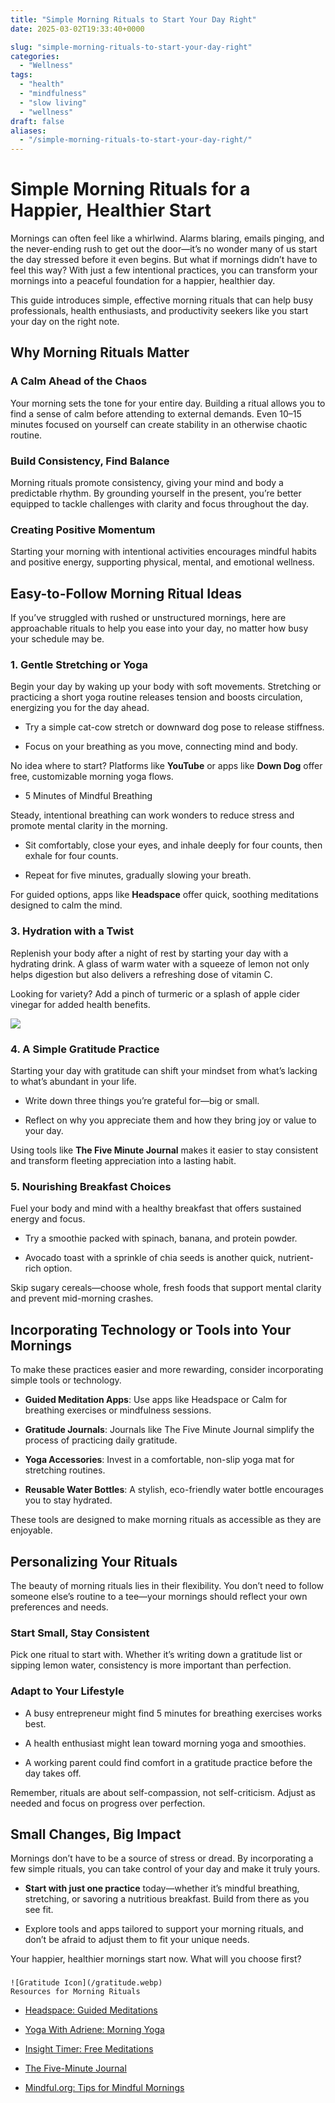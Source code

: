 ```yaml
---
title: "Simple Morning Rituals to Start Your Day Right"
date: 2025-03-02T19:33:40+0000

slug: "simple-morning-rituals-to-start-your-day-right"
categories:
  - "Wellness"
tags:
  - "health"
  - "mindfulness"
  - "slow living"
  - "wellness"
draft: false
aliases:
  - "/simple-morning-rituals-to-start-your-day-right/"
---
```

# Simple Morning Rituals for a Happier, Healthier Start

Mornings can often feel like a whirlwind. Alarms blaring, emails pinging, and the never-ending rush to get out the door—it’s no wonder many of us start the day stressed before it even begins. But what if mornings didn’t have to feel this way? With just a few intentional practices, you can transform your mornings into a peaceful foundation for a happier, healthier day.

This guide introduces simple, effective morning rituals that can help busy professionals, health enthusiasts, and productivity seekers like you start your day on the right note.

## Why Morning Rituals Matter

### A Calm Ahead of the Chaos

Your morning sets the tone for your entire day. Building a ritual allows you to find a sense of calm before attending to external demands. Even 10–15 minutes focused on yourself can create stability in an otherwise chaotic routine.

### Build Consistency, Find Balance

Morning rituals promote consistency, giving your mind and body a predictable rhythm. By grounding yourself in the present, you’re better equipped to tackle challenges with clarity and focus throughout the day.

### Creating Positive Momentum

Starting your morning with intentional activities encourages mindful habits and positive energy, supporting physical, mental, and emotional wellness.

## Easy-to-Follow Morning Ritual Ideas

If you’ve struggled with rushed or unstructured mornings, here are approachable rituals to help you ease into your day, no matter how busy your schedule may be.

### 1. Gentle Stretching or Yoga

Begin your day by waking up your body with soft movements. Stretching or practicing a short yoga routine releases tension and boosts circulation, energizing you for the day ahead.

- Try a simple cat-cow stretch or downward dog pose to release stiffness.

- Focus on your breathing as you move, connecting mind and body.

No idea where to start? Platforms like **YouTube** or apps like **Down Dog** offer free, customizable morning yoga flows.

- 5 Minutes of Mindful Breathing

Steady, intentional breathing can work wonders to reduce stress and promote mental clarity in the morning.

- Sit comfortably, close your eyes, and inhale deeply for four counts, then exhale for four counts.

- Repeat for five minutes, gradually slowing your breath.

For guided options, apps like **Headspace** offer quick, soothing meditations designed to calm the mind.

### 3. Hydration with a Twist

Replenish your body after a night of rest by starting your day with a hydrating drink. A glass of warm water with a squeeze of lemon not only helps digestion but also delivers a refreshing dose of vitamin C.

Looking for variety? Add a pinch of turmeric or a splash of apple cider vinegar for added health benefits.

![](/Jasper_2025-03-02T193A073A26.647Z_upscaled-1024x1024.webp)

### 4. A Simple Gratitude Practice

Starting your day with gratitude can shift your mindset from what’s lacking to what’s abundant in your life.

- Write down three things you’re grateful for—big or small.

- Reflect on why you appreciate them and how they bring joy or value to your day.

Using tools like **The Five Minute Journal** makes it easier to stay consistent and transform fleeting appreciation into a lasting habit.

### 5. Nourishing Breakfast Choices

Fuel your body and mind with a healthy breakfast that offers sustained energy and focus.

- Try a smoothie packed with spinach, banana, and protein powder.

- Avocado toast with a sprinkle of chia seeds is another quick, nutrient-rich option.

Skip sugary cereals—choose whole, fresh foods that support mental clarity and prevent mid-morning crashes.

## Incorporating Technology or Tools into Your Mornings

To make these practices easier and more rewarding, consider incorporating simple tools or technology.

- **Guided Meditation Apps**: Use apps like Headspace or Calm for breathing exercises or mindfulness sessions.

- **Gratitude Journals**: Journals like The Five Minute Journal simplify the process of practicing daily gratitude.

- **Yoga Accessories**: Invest in a comfortable, non-slip yoga mat for stretching routines.

- **Reusable Water Bottles**: A stylish, eco-friendly water bottle encourages you to stay hydrated.

These tools are designed to make morning rituals as accessible as they are enjoyable.

## Personalizing Your Rituals

The beauty of morning rituals lies in their flexibility. You don’t need to follow someone else’s routine to a tee—your mornings should reflect your own preferences and needs.

### Start Small, Stay Consistent

Pick one ritual to start with. Whether it’s writing down a gratitude list or sipping lemon water, consistency is more important than perfection.

### Adapt to Your Lifestyle

- A busy entrepreneur might find 5 minutes for breathing exercises works best.

- A health enthusiast might lean toward morning yoga and smoothies.

- A working parent could find comfort in a gratitude practice before the day takes off.

Remember, rituals are about self-compassion, not self-criticism. Adjust as needed and focus on progress over perfection.

## Small Changes, Big Impact

Mornings don’t have to be a source of stress or dread. By incorporating a few simple rituals, you can take control of your day and make it truly yours.

- **Start with just one practice** today—whether it’s mindful breathing, stretching, or savoring a nutritious breakfast. Build from there as you see fit.

- Explore tools and apps tailored to support your morning rituals, and don’t be afraid to adjust them to fit your unique needs.

Your happier, healthier mornings start now. What will you choose first?

### 
    ![Gratitude Icon](/gratitude.webp)
    Resources for Morning Rituals

- [Headspace: Guided Meditations](https://www.headspace.com)

- [Yoga With Adriene: Morning Yoga](https://www.youtube.com/user/yogawithadriene)

- [Insight Timer: Free Meditations](https://insighttimer.com)

- [The Five-Minute Journal](https://www.intelligentchange.com/products/the-five-minute-journal)

- [Mindful.org: Tips for Mindful Mornings](https://www.mindful.org)